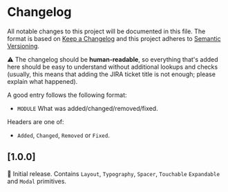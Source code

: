 # Changelog
All notable changes to this project will be documented in this file. The format is based on [Keep a Changelog](http://keepachangelog.com/en/1.0.0/)
and this project adheres to [Semantic Versioning](http://semver.org/spec/v2.0.0.html).

⚠️ The changelog should be **human-readable**, so everything that's added here should be easy to understand without additional lookups and checks (usually, this means that adding the JIRA ticket title is not enough; please explain what happened).

A good entry follows the following format:
- `MODULE` What was added/changed/removed/fixed.

Headers are one of:
- `Added`, `Changed`, `Removed` or `Fixed`.

## [1.0.0]
🚀 Initial release. Contains `Layout`, `Typography`, `Spacer`, `Touchable` `Expandable` and `Modal` primitives.
